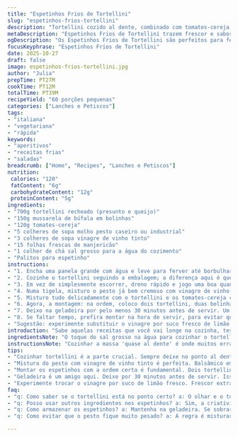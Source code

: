 ```yaml
---
title: "Espetinhos Frios de Tortellini"
slug: "espetinhos-frios-tortellini"
description: "Tortellini cozido al dente, combinado com tomates-cereja, mussarela fresca e molho pesto ajustado com vinagre balsâmico e manjericão. Montados em espetinhos, esses petiscos gelados trazem textura macia, sabores vivos e visual atraente. O segredo está no cozimento do tortellini, não ultrapassar o ponto, e na mistura fresca do molho, que deve ser equilibrada para evitar que o vinagre domine. Servidos gelados, funcionam bem em dias quentes ou como aperitivo em festas."
metaDescription: "Espetinhos Frios de Tortellini trazem frescor e sabores vibrantes. Aprenda a preparar esses petiscos gelados com tortellini, tomates e pesto."
ogDescription: "Os Espetinhos Frios de Tortellini são perfeitos para festas. Um aperitivo refrescante e saboroso, ideal para dias quentes ou lanches."
focusKeyphrase: "Espetinhos Frios de Tortellini"
date: 2025-10-27
draft: false
image: espetinhos-frios-tortellini.jpg
author: "Julia"
prepTime: PT27M
cookTime: PT12M
totalTime: PT39M
recipeYield: "60 porções pequenas"
categories: ["Lanches e Petiscos"]
tags:
- "italiana"
- "vegetariana"
- "rápida"
keywords:
- "aperitivos"
- "receitas frias"
- "saladas"
breadcrumb: ["Home", "Recipes", "Lanches e Petiscos"]
nutrition: 
 calories: "120"
 fatContent: "6g"
 carbohydrateContent: "12g"
 proteinContent: "5g"
ingredients:
- "700g tortellini recheado (presunto e queijo)"
- "150g mussarela de búfala em bolinhas"
- "120g tomates-cereja"
- "5 colheres de sopa molho pesto caseiro ou industrial"
- "3 colheres de sopa vinagre de vinho tinto"
- "15 folhas frescas de manjericão"
- "1 colher de chá sal grosso para a água do cozimento"
- "Palitos para espetinho"
instructions:
- "1. Encha uma panela grande com água e leve para ferver até borbulhar forte. Jogue o sal grosso nessa água fervente; ele vai ajudar o macarrão a firmar e ganhar textura."
- "2. Cozinhe o tortellini seguindo a embalagem; a diferença aqui é que sempre desligo quando começa a ficar quase cozido—o famoso al dente, sem passar do ponto. Isso evita aquela massa mole que desmancha fácil."
- "3. Em vez de simplesmente escorrer, dreno rápido e jogo uma boa quantidade de água gelada sobre o tortellini. Pára o cozimento na hora; gosto de sentir a massa firme, ainda com aquela resistência quando mordo."
- "4. Numa tigela, misturo o pesto já bem cremoso com vinagre de vinho tinto—não balsâmico, porque pode ser muito doce e mascarar o frescor do manjericão. As folhas picadas entram também nessa mistura para reforçar o aroma e cor viva."
- "5. Misturo tudo delicadamente com o tortellini e os tomates-cereja cortados ao meio. A regra aqui é não quebrar os ingredientes; movimento é leve, só para envolver o molho e distribuir a acidez."
- "6. Agora, a montagem: na ordem, coloco dois tortellini, duas bolinhas de mussarela e um tomate no palito. A repetição cria uniformidade visual e equilíbrio de sabores em cada espetinho."
- "7. Deixo na geladeira por pelo menos 30 minutos antes de servir. Um descanso rápido faz o molho se integrar melhor, cada terceiro espectinho deve sair com frescor, textura cremosa no pesto e a acidez do tomate na medida."
- "8. Se faltar tempo, prefira montar na hora de servir, para evitar que a mussarela solte água ou que o molho perca vigor."
- "Sugestão: experimente substituir o vinagre por suco fresco de limão para um toque cítrico diferente e mais leve. Quem gosta de um plus, pode incluir um fio de azeite extra-virgem na hora da mistura para untuosidade."
introduction: "Sabe aquelas receitas que você vai longe na cozinha, testando cedo e tarde até pegar o jeito? Essas espetinhos frios de tortellini me fizeram ajustar cada passo, especialmente na hora do cozimento do macarrão e na proposta do molho. No começo, só pesto puro e tomate, mas faltava acidez, um frescor que despertasse o paladar. Foi aí que a mistura de vinagre entrou—lembra uma brisa leve na massa e equilibra os sabores da burrata, ou mussarela, no meu caso. A montagem em espetinhos não é só charme; organiza a degustação em porções pequenas, ótimas para lanches, festas e clima quente. Aprendi que respeitar o tempo de resfriar antes de servir faz toda a diferença, super recomendo."
ingredientsNote: "O toque do sal grosso na água para cozinhar o tortellini é fundamental para um bom sabor e textura, não pule. Recomendei vinagre de vinho tinto em vez do tradicional balsâmico porque o primeiro é mais ácido e menos doce, o que gere um resultado menos enjoativo para paladares exigentes. Mussarela de búfala funciona melhor aqui, mas quem não achar pode substituir pela mussarela fresca comum; só evite mussarela ralada seca para manter a cremosidade. Os tomates-cereja devem estar firmes para dar contraste crocante e suculento. Use folhas de manjericão fresquíssimas para o aroma não escapar no molho."
instructionsNote: "Cozinhar a massa 'quase al dente' é onde muitos erram, não dá pra confiar só no relógio, fuja do ponto mole. O choque térmico com água gelada paralisa o cozimento na textura certa—sem isso, o tortellini desperdiça textura que faz diferença no espetinho. Misturar o molho com delicadeza evita quebrar o macarrão e esmagar os tomates; a ideia é manter os elementos íntegros e combinar os sabores sem amassar. A montagem em palitos ajuda na apresentação, mas também controla a porção, útil para quem quer petiscar sem exagerar. A geladeira firme o molho, mas não exagere no tempo para não perder frescor e cor. Se quiser driblar imprevistos, monte na hora."
tips:
- "Cozinhar tortellini é a parte crucial. Sempre deixe no ponto al dente. Observação é a chave. Depois, choque térmico em água gelada. Para parar o cozimento. Isso ajuda a manter a textura correta, que é tudo aqui."
- "Mistura do pesto com vinagre de vinho tinto é perfeita. Balsâmico em excesso pode deixar doce. Isso estraga a leveza. Adicione manjericão fresco na hora. Pode picar, mas não amasse. Aromas ficam melhores assim."
- "Montar os espetinhos com a ordem certa é fundamental. Dois tortellinis, duas bolinhas de mussarela e um tomate. Repetição traz uniformidade. Vai ficar bonito e saboroso. Não apresse essa parte. Olhar é tão importante quanto o sabor."
- "Geladeira é um amigo aqui. Deixe por 30 minutos antes de servir. Isso ajuda os sabores a se encontrarem. Mas não esqueça: se deixar demais, corre o risco de perder frescor. Uma hora é muito."
- "Experimente trocar o vinagre por suco de limão fresco. Frescor extra e acidez fantástica. Além disso, um fio de azeite extra-virgem na hora de montar traz mais untuosidade. Resultado surpreendente."
faq:
- "q: Como saber se o tortellini está no ponto certo? a: O olhar e o toque são fundamentais. Teste sempre. Cozido demais fica mole. Pode até desmanchar. O ideal é sentir resistência ao morder. Não confie só no tempo."
- "q: Posso usar outros ingredientes nos espetinhos? a: Sim, a criatividade conta. Troque a mussarela de búfala se não achar. Use mussarela fresca comum. Firmeza é essencial. Tomates-cereja podem ser substituídos por outros tomates. Só escolha os mais firmes."
- "q: Como armazenar os espetinhos? a: Mantenha na geladeira. Se sobrar. Use um recipiente que não amasse os ingredientes. Cuidado com o molho, que pode soltar água. Montar na hora ajuda a manter tudo fresco."
- "q: Como evitar que o pesto fique muito pesado? a: A regra é misturar devagar. Mantenha inteiros os ingredientes. Isso só melhora a apresentação. Além disso, se precisar de leveza, pode acrescentar um pouco mais de vinagre. A acidez é sempre uma boa amiga."

---
```

